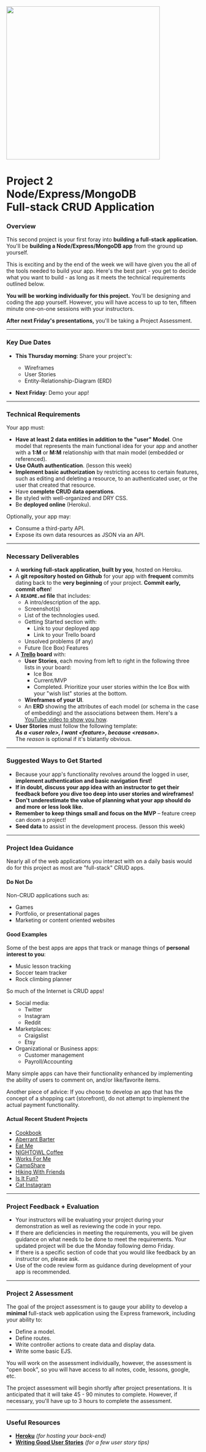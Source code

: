 <img src="https://i.imgur.com/QgojyYY.png" width="400">

# Project 2<br>Node/Express/MongoDB<br>Full-stack CRUD Application

### Overview

This second project is your first foray into **building a full-stack 
application.** You'll be **building a Node/Express/MongoDB app** from the ground up yourself.

This is exciting and by the end of the week we will have given you the all of the tools needed to build your app.  Here's the best part - you get to decide what you want to build - as long as it meets the technical requirements outlined below.

**You will be working individually for this project.** You'll be 
designing and coding the app yourself. However, you will have access to up to ten, fifteen minute one-on-one sessions with your instructors.

**After next Friday's presentations,** you'll be taking a Project Assessment.

---

### Key Due Dates

- **This Thursday morning**: Share your project's:
	- Wireframes
	- User Stories
	- Entity-Relationship-Diagram (ERD)

- **Next Friday**:  Demo your app!

---

### Technical Requirements

Your app must:

- **Have at least 2 data entities in addition to the "user" Model**.  One model that represents the main functional idea for your app and another with a **1:M** or **M:M** relationship with that main model (embedded or referenced).
- **Use OAuth authentication**. (lesson this week)
- **Implement basic authorization** by restricting access to certain features, such as editing and deleting a resource, to an authenticated user, or the user that created that resource.
- Have **complete CRUD data operations**.
- Be styled with well-organized and DRY CSS.
- Be **deployed online** (Heroku).

Optionally, your app may:

- Consume a third-party API.
- Expose its own data resources as JSON via an API.

---

### Necessary Deliverables

- A **working full-stack application, built by you**, hosted on Heroku.
- A **git repository hosted on Github** for your app with **frequent** 
  commits dating back to the **very beginning** of your project. **Commit early, commit often**!
- A **`README.md` file** that includes:
	 - A intro/description of the app.
	 - Screenshot(s)
    - List of the technologies used.
    - Getting Started section with:
    	- Link to your deployed app
    	- Link to your Trello board
    - Unsolved problems (if any)
    - Future (Ice Box) Features
- A **[Trello](https://trello.com/) board** with:
    - **User Stories**, each moving from left to right in the following 
      three lists in your board:
      	- Ice Box
      	- Current/MVP
      	- Completed.
      Prioritize your user stories within the Ice Box with your "wish 
      list" stories at the bottom.
    - **Wireframes of your UI**.
    - An **ERD** showing the attributes of each model (or schema in the case of embedding) and the associations between them. Here's a [YouTube video to show you how](https://www.youtube.com/watch?v=QpdhBUYk7Kk).
- **User Stories** must follow the following template:<br>**_As a \<user role\>, I want \<feature\>, because \<reason\>._**<br>The _reason_ is optional if it's blatantly obvious.

---

### Suggested Ways to Get Started

- Because your app's functionality revolves around the logged in user, **implement authentication and basic navigation first!**
- **If in doubt, discuss your app idea with an instructor to get their feedback before you dive too deep into user stories and wireframes!**
- **Don't underestimate the value of planning what your app should do and more or less look like.**
- **Remember to keep things small and focus on the MVP** – feature creep can doom a project!
- **Seed data** to assist in the development process. (lesson this week)

---

### Project Idea Guidance

Nearly all of the web applications you interact with on a daily basis
would do for this project as most are "full-stack" CRUD apps.

#### Do Not Do

Non-CRUD applications such as:

- Games
- Portfolio, or presentational pages
- Marketing or content oriented websites

#### Good Examples

Some of the best apps are apps that track or manage things of **personal interest to you**:
  
- Music lesson tracking
- Soccer team tracker
- Rock climbing planner

So much of the Internet is CRUD apps!

- Social media:
  - Twitter
  - Instagram
  - Reddit
- Marketplaces: 
  - Craigslist
  - Etsy
- Organizational or Business apps:
  - Customer management
  - Payroll/Accounting

Many simple apps can have their functionality enhanced by implementing the ability of users to comment on, and/or like/favorite items. 

Another piece of advice:  If you choose to develop an app that has the concept of a shopping cart (storefront), do not attempt to implement the actual payment functionality.

#### Actual Recent Student Projects

- [Cookbook](https://cookbook-app-project.herokuapp.com/)
- [Aberrant Barter](https://aberrant-barter.herokuapp.com/)
- [Eat Me](https://eat-me-recipes.herokuapp.com/)
- [NIGHTOWL Coffee](https://nightowl-coffee.herokuapp.com)
- [Works For Me](http://works-for-me.herokuapp.com/login)
- [CampShare](https://campshare.herokuapp.com/)
- [Hiking With Friends](https://hikingwithfriends.herokuapp.com/)
- [Is It Fun?](https://isitfun.herokuapp.com/)
- [Cat Instagram](https://nyanstagram.herokuapp.com/)

---

### Project Feedback + Evaluation

- Your instructors will be evaluating your project during your demonstration as well as reviewing the code in your repo.
- If there are deficiencies in meeting the requirements, you will be given guidance on what needs to be done to meet the requirements.  Your updated project will be due the Monday following demo Friday.
- If there is a specific section of code that you would like feedback by an instructor on, please ask.
- Use of the code review form as guidance during development of your app is recommended.

---

### Project 2 Assessment

The goal of the project assessment is to gauge your ability to develop a **minimal** full-stack web application using the Express framework, including your ability to:

- Define a model.
- Define routes.
- Write controller actions to create data and display data.
- Write some basic EJS.

You will work on the assessment individually, however, the assessment is "open book", so you will have access to all notes, code, lessons, google, etc.

The project assessment will begin shortly after project presentations.  It is anticipated that it will take 45 - 90 minutes to complete.  However, if necessary, you'll have up to 3 hours to complete the assessment.

---

### Useful Resources

* **[Heroku](http://www.heroku.com)** _(for hosting your back-end)_
* **[Writing Good User Stories](http://www.mariaemerson.com/user-stories/)** _(for a few user story tips)_

